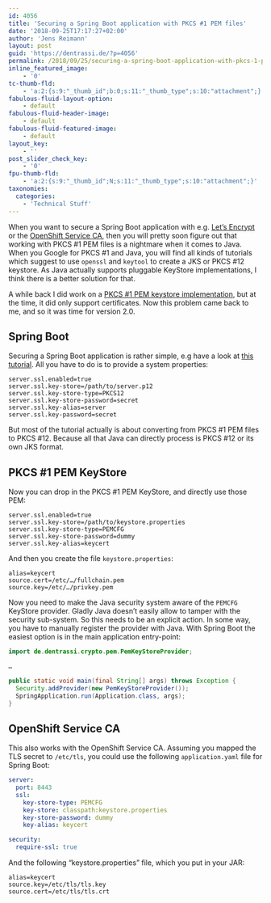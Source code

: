 ```yaml
---
id: 4056
title: 'Securing a Spring Boot application with PKCS #1 PEM files'
date: '2018-09-25T17:17:27+02:00'
author: 'Jens Reimann'
layout: post
guid: 'https://dentrassi.de/?p=4056'
permalink: /2018/09/25/securing-a-spring-boot-application-with-pkcs-1-pem-files/
inline_featured_image:
    - '0'
tc-thumb-fld:
    - 'a:2:{s:9:"_thumb_id";b:0;s:11:"_thumb_type";s:10:"attachment";}'
fabulous-fluid-layout-option:
    - default
fabulous-fluid-header-image:
    - default
fabulous-fluid-featured-image:
    - default
layout_key:
    - ''
post_slider_check_key:
    - '0'
fpu-thumb-fld:
    - 'a:2:{s:9:"_thumb_id";N;s:11:"_thumb_type";s:10:"attachment";}'
taxonomies:
  categories:
    - 'Technical Stuff'
---
```


When you want to secure a Spring Boot application with e.g. [Let’s Encrypt](https://letsencrypt.org/) or the [OpenShift Service CA](https://docs.openshift.com/container-platform/3.10/dev_guide/secrets.html#service-serving-certificate-secrets), then you will pretty soon figure out that working with PKCS #1 PEM files is a nightmare when it comes to Java. When you Google for PKCS #1 and Java, you will find all kinds of tutorials which suggest to use `openssl` and `keytool` to create a JKS or PKCS #12 keystore. As Java actually supports pluggable KeyStore implementations, I think there is a better solution for that.

<!-- more -->

A while back I did work on a [PKCS #1 PEM keystore implementation](https://dentrassi.de/2018/05/18/pem-encoded-x-509-certificates-java/), but at the time, it did only support certificates. Now this problem came back to me, and so it was time for version 2.0.

## Spring Boot

Securing a Spring Boot application is rather simple, e.g have a look at [this tutorial](https://dzone.com/articles/spring-boot-secured-by-lets-encrypt). All you have to do is to provide a system properties:

```
server.ssl.enabled=true
server.ssl.key-store=/path/to/server.p12
server.ssl.key-store-type=PKCS12
server.ssl.key-store-password=secret
server.ssl.key-alias=server
server.ssl.key-password=secret
```

But most of the tutorial actually is about converting from PKCS #1 PEM files to PKCS #12. Because all that Java can directly process is PKCS #12 or its own JKS format.

## PKCS #1 PEM KeyStore

Now you can drop in the PKCS #1 PEM KeyStore, and directly use those PEM:

```
server.ssl.enabled=true
server.ssl.key-store=/path/to/keystore.properties
server.ssl.key-store-type=PEMCFG
server.ssl.key-store-password=dummy
server.ssl.key-alias=keycert
```

And then you create the file `keystore.properties`:

```
alias=keycert
source.cert=/etc/…/fullchain.pem
source.key=/etc/…/privkey.pem
```

Now you need to make the Java security system aware of the `PEMCFG` KeyStore provider. Gladly Java doesn’t easily allow to tamper with the security sub-system. So this needs to be an explicit action. In some way, you have to manually register the provider with Java. With Spring Boot the easiest option is in the main application entry-point:

```java
import de.dentrassi.crypto.pem.PemKeyStoreProvider;

…

public static void main(final String[] args) throws Exception {
  Security.addProvider(new PemKeyStoreProvider());
  SpringApplication.run(Application.class, args);
}

```

## OpenShift Service CA

This also works with the OpenShift Service CA. Assuming you mapped the TLS secret to `/etc/tls`, you could use the following `application.yaml` file for Spring Boot:

```yaml
server:
  port: 8443
  ssl:
    key-store-type: PEMCFG
    key-store: classpath:keystore.properties
    key-store-password: dummy
    key-alias: keycert

security:
  require-ssl: true
```

And the following “keystore.properties” file, which you put in your JAR:

```
alias=keycert
source.key=/etc/tls/tls.key
source.cert=/etc/tls/tls.crt
```
